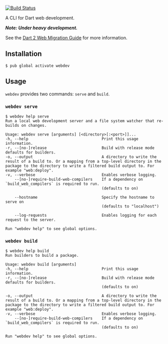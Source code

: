 [![Build Status](https://travis-ci.org/dart-lang/webdev.svg?branch=master)](https://travis-ci.org/dart-lang/webdev)

A CLI for Dart web development.

__*Note: Under heavy development.*__

See the [Dart 2 Web Migration Guide](https://webdev.dartlang.org/dart-2) for
more information.

## Installation

```console
$ pub global activate webdev
```

## Usage

`webdev` provides two commands: `serve` and `build`.

### `webdev serve`

```console
$ webdev help serve
Run a local web development server and a file system watcher that re-builds on changes.

Usage: webdev serve [arguments] [<directory>[:<port>]]...
-h, --help                                Print this usage information.
-r, --[no-]release                        Build with release mode defaults for builders.
-o, --output                              A directory to write the result of a build to. Or a mapping from a top-level directory in the package to the directory to write a filtered build output to. For example "web:deploy".
-v, --verbose                             Enables verbose logging.
    --[no-]require-build-web-compilers    If a dependency on `build_web_compilers` is required to run.
                                          (defaults to on)

    --hostname                            Specify the hostname to serve on
                                          (defaults to "localhost")

    --log-requests                        Enables logging for each request to the server.

Run "webdev help" to see global options.
```

### `webdev build`

```console
$ webdev help build
Run builders to build a package.

Usage: webdev build [arguments]
-h, --help                                Print this usage information.
-r, --[no-]release                        Build with release mode defaults for builders.
                                          (defaults to on)

-o, --output                              A directory to write the result of a build to. Or a mapping from a top-level directory in the package to the directory to write a filtered build output to. For example "web:deploy".
-v, --verbose                             Enables verbose logging.
    --[no-]require-build-web-compilers    If a dependency on `build_web_compilers` is required to run.
                                          (defaults to on)

Run "webdev help" to see global options.
```
